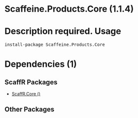 ﻿Scaffeine.Products.Core (1.1.4)
======
Description required.
Usage
======
<pre>install-package Scaffeine.Products.Core</pre>
Dependencies (1)
=====

ScaffR Packages
------
* [ScaffR.Core ()](https://github.com/wcpro/ScaffR/tree/master/src/ScaffR.Core)

Other Packages
------
